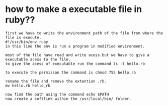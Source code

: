 # how to make a executable file in ruby??
	first we have to write the environment path of the file from where the file is execute.
	#!/usr/bin/env ruby
	in this line the env is run a program in modified environment.

	most of the file have read and write acess.but we have to give a executable acess to the file.
	to give the acess of executable run the command ls -l hello.rb
	
	to execute the permisson the command is chmod 755 hello.rb

	rename the file and remove the extention .rb.
	mv hello.rb hello_rb
	
	now find the path using the command echo $PATH
	now create a softlink within the /usr/local/bin/ folder.


